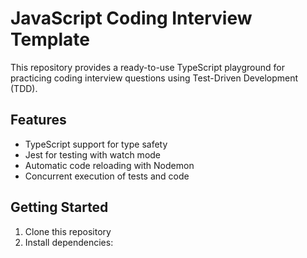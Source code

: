 # JavaScript Coding Interview Template

This repository provides a ready-to-use TypeScript playground for practicing coding interview questions using Test-Driven Development (TDD).

## Features

- TypeScript support for type safety
- Jest for testing with watch mode
- Automatic code reloading with Nodemon
- Concurrent execution of tests and code

## Getting Started

1. Clone this repository
2. Install dependencies: